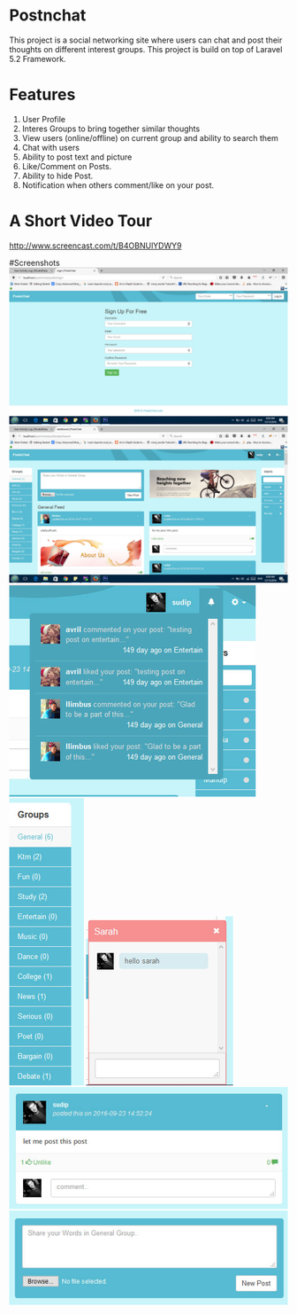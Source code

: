 # Postnchat
This project is a social networking site where users can chat and post their thoughts on different interest groups. This project is build on top of Laravel 5.2 Framework.

# Features
1. User Profile
2. Interes Groups to bring together similar thoughts
3. View users (online/offline) on current group and ability to search them
4. Chat with users
5. Ability to post text and picture
6. Like/Comment on Posts.
7. Ability to hide Post.
8. Notification when others comment/like on your post.

# A Short Video Tour
http://www.screencast.com/t/B4OBNUlYDWY9

#Screenshots
![screenshot](screenshots/post_1.jpg)
![screenshot](screenshots/post_2.jpg)
![screenshot](screenshots/post_3.jpg)
![screenshot](screenshots/post_4.jpg)
![screenshot](screenshots/post_5.jpg)
![screenshot](screenshots/post_6.jpg)
![screenshot](screenshots/post_7.jpg)